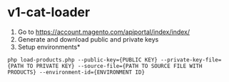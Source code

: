 # v1-cat-loader

1. Go to https://account.magento.com/apiportal/index/index/ 
2. Generate and download public and private keys
3. Setup environments*


```php load-products.php --public-key={PUBLIC KEY} --private-key-file={PATH TO PRIVATE KEY} --source-file={PATH TO SOURCE FILE WITH PRODUCTS} --environment-id={ENVIRONMENT ID}```